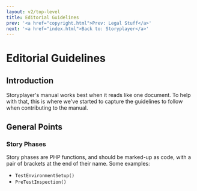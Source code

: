 ```yaml
---
layout: v2/top-level
title: Editorial Guidelines
prev: '<a href="copyright.html">Prev: Legal Stuff</a>'
next: '<a href="index.html">Back to: Storyplayer</a>'
---
```


# Editorial Guidelines

## Introduction

Storyplayer's manual works best when it reads like one document.  To help with that, this is where we've started to capture the guidelines to follow when contributing to the manual.

## General Points

### Story Phases

Story phases are PHP functions, and should be marked-up as code, with a pair of brackets at the end of their name.  Some examples:

* `TestEnvironmentSetup()`
* `PreTestInspection()`